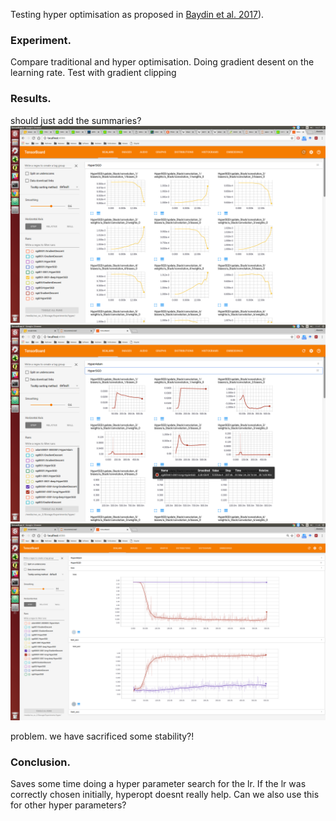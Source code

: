 Testing hyper optimisation as proposed in [Baydin et al. 2017](https://arxiv.org/abs/1703.04782)).


### Experiment.

Compare traditional and hyper optimisation.
Doing gradient desent on the learning rate.
Test with gradient clipping


### Results.

should just add the summaries?
![pic](pics/bias_weights.png)
![pic](pics/sgd_equib.png)
![pic](pics/sgd.png)

problem. we have sacrificed some stability?!

### Conclusion.

Saves some time doing a hyper parameter search for the lr.
If the lr was correctly chosen initially, hyperopt doesnt really help.
Can we also use this for other hyper parameters?
